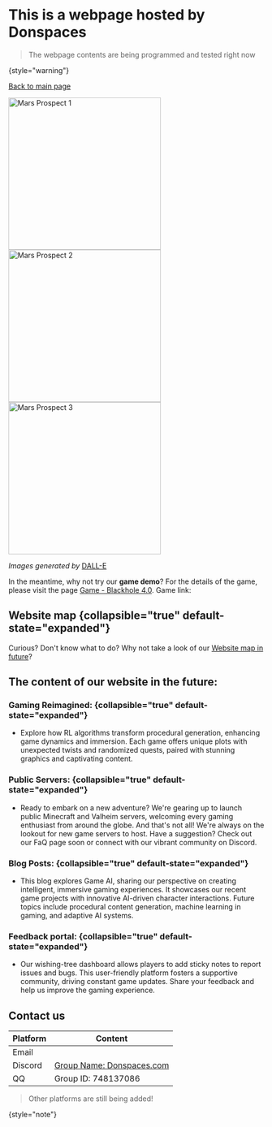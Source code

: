# This is a webpage hosted by Donspaces

> The webpage contents are being programmed and tested right now
> 
{style="warning"}

[Back to main page](https://www.donspaces.com/)

<tabs>
<tab title="1">
<img alt="Mars Prospect 1" src="marprom1.png" height="300" width="300"/>
</tab>
<tab title="2">
<img alt="Mars Prospect 2" src="marprom2.png" height="300" width="300"/>
</tab>
<tab title="3">
<img alt="Mars Prospect 3" src="marprom3.png" height="300" width="300"/>
</tab>
</tabs>


*Images generated by* <a href="https://chat.openai.com/">DALL-E</a>

In the meantime, why not try our **game demo**? For the details of the game, please visit the page 
[Game - Blackhole 4.0](Web-game-Blackhole-2-0.md). Game link: 
<include from="library.topic" element-id="game-link"/>

## Website map {collapsible="true" default-state="expanded"}

<deflist>
<def title="If you are bored with texts...">
Curious? Don't know what to do? Why not take a look of our <a href="Website-map-future.md">Website map in future</a>?
</def>
</deflist>

## The content of our website in the future:

### Gaming Reimagined: {collapsible="true" default-state="expanded"}

- Explore how RL algorithms transform procedural generation, enhancing game dynamics and immersion. Each game offers unique plots with unexpected twists and randomized quests, paired with stunning graphics and captivating content.

### Public Servers: {collapsible="true" default-state="expanded"}

- Ready to embark on a new adventure? We're gearing up to launch public Minecraft and Valheim servers, welcoming every gaming enthusiast from around the globe. And that's not all! We're always on the lookout for new game servers to host. Have a suggestion? Check out our FaQ page soon or connect with our vibrant community on Discord.

### Blog Posts: {collapsible="true" default-state="expanded"}

- This blog explores Game AI, sharing our perspective on creating intelligent, immersive gaming experiences. It showcases our recent game projects with innovative AI-driven character interactions. Future topics include procedural content generation, machine learning in gaming, and adaptive AI systems.

### Feedback portal: {collapsible="true" default-state="expanded"}

- Our wishing-tree dashboard allows players to add sticky notes to report issues and bugs. This user-friendly platform fosters a supportive community, driving constant game updates. Share your feedback and help us improve the gaming experience.

## Contact us

| Platform | Content                                                  |
|----------|----------------------------------------------------------|
| Email    | <include from="library.topic" element-id="email"/>       |
| Discord  | [Group Name: Donspaces.com](https://discord.gg/YweRAAUG) |
 | QQ | Group ID: 748137086 |


> Other platforms are still being added!
> 
{style="note"}




